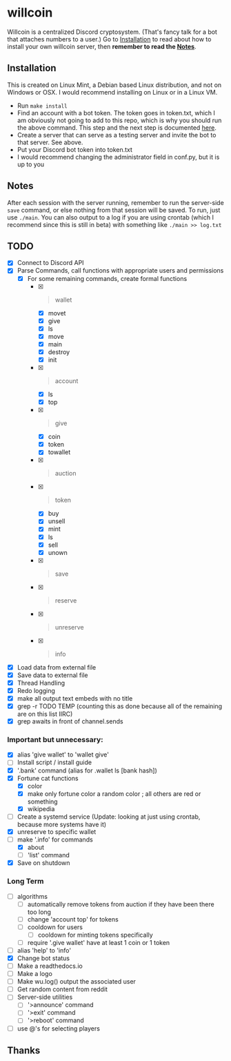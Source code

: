 # willcoin

Willcoin is a centralized Discord cryptosystem. (That's fancy talk for a bot that attaches numbers
to a user.) Go to [Installation](#Installation) to read about how to install your own willcoin
server, then **remember to read the [Notes](#Notes)**.

## Installation

This is created on Linux Mint, a Debian based Linux distribution, and not on Windows or OSX. I would
recommend installing on Linux or in a Linux VM.

- Run `make install`
- Find an account with a bot token. The token goes in token.txt, which I am obviously not going to
add to this repo, which is why you should run the above command. This step and the next step is
documented [here](https://discordpy.readthedocs.io/en/stable/discord.html).
- Create a server that can serve as a testing server and invite the bot to that server. See above.
- Put your Discord bot token into token.txt
- I would recommend changing the administrator field in conf.py, but it is up to you

<!-- TODO: write more of an Installation Guide -->

## Notes

After each session with the server running, remember to run the server-side `save` command, or else
nothing from that session will be saved. To run, just use `./main`. You can also output to a log if
you are using crontab (which I recommend since this is still in beta) with something like
`./main >> log.txt`

## TODO

- [x] Connect to Discord API
- [x] Parse Commands, call functions with appropriate users and permissions
  - [x] For some remaining commands, create formal functions
    - [x] >wallet
	  - [x] movet
      - [x] give
      - [x] ls
      - [x] move
	  - [x] main
      - [x] destroy
      - [x] init
    - [x] >account
      - [x] ls
      - [x] top
    - [x] >give
	  - [x] coin
	  - [x] token
	  - [x] towallet
	- [x] >auction
	- [x] >token
	  - [x] buy
	  - [x] unsell
      - [x] mint
	  - [x] ls
      - [x] sell
      - [x] unown
    - [x] >save
    - [x] >reserve
    - [x] >unreserve
    - [x] >info
- [x] Load data from external file
- [x] Save data to external file
- [x] Thread Handling
- [x] Redo logging
- [x] make all output text embeds with no title
- [x] grep -r TODO TEMP (counting this as done because all of the remaining are on this list IIRC)
- [x] grep awaits in front of channel.sends

### Important but unnecessary:
- [x] alias 'give wallet' to 'wallet give'
- [ ] Install script / install guide
- [x] '.bank' command (alias for .wallet ls [bank hash])
- [x] Fortune cat functions
  - [x] color
  - [x] make only fortune color a random color ; all others are red or something
  - [x] wikipedia
- [ ] Create a systemd service (Update: looking at just using crontab, because more systems have it)
- [x] unreserve to specific wallet
- [ ] make '.info' for commands
  - [x] about
  - [ ] 'list' command
- [x] Save on shutdown

### Long Term
 - [ ] algorithms
   - [ ] automatically remove tokens from auction if they have been there too long
   - [ ] change 'account top' for tokens
   - [ ] cooldown for users
     - [ ] cooldown for minting tokens specifically
   - [ ] require '.give wallet' have at least 1 coin or 1 token
 - [ ] alias 'help' to 'info'
 - [x] Change bot status
 - [ ] Make a readthedocs.io
 - [ ] Make a logo
 - [ ] Make wu.log() output the associated user
 - [ ] Get random content from reddit
 - [ ] Server-side utilities
   - [ ] '>announce' command
   - [ ] '>exit' command
   - [ ] '>reboot' command
 - [ ] use @'s for selecting players

## Thanks

<!-- TODO -->
